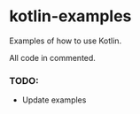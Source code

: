 # kotlin-examples

Examples of how to use Kotlin.

All code in commented.

### TODO:
-  Update examples